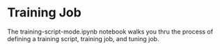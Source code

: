 # Training Job
The training-script-mode.ipynb notebook walks you thru the process of defining a training script, training job, and tuning job.
